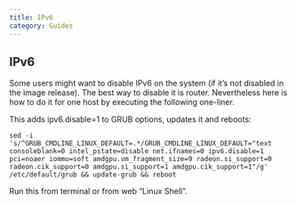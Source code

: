 ```yaml
---
title: IPv6
category: Guides
---
```


## IPv6
Some users might want to disable IPv6 on the system (if it’s not disabled in the image release). The best way to disable it is router. Nevertheless here is how to do it for one host by executing the following one-liner.

This adds ipv6.disable=1 to GRUB options, updates it and reboots:

`sed -i 's/^GRUB_CMDLINE_LINUX_DEFAULT=.*/GRUB_CMDLINE_LINUX_DEFAULT="text consoleblank=0 intel_pstate=disable net.ifnames=0 ipv6.disable=1 pci=noaer iommu=soft amdgpu.vm_fragment_size=9 radeon.si_support=0 radeon.cik_support=0 amdgpu.si_support=1 amdgpu.cik_support=1"/g' /etc/default/grub && update-grub && reboot`

Run this from terminal or from web “Linux Shell”.
